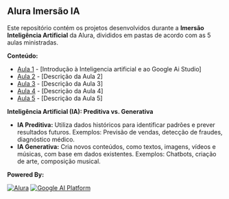 ## Alura Imersão IA

Este repositório contém os projetos desenvolvidos durante a **Imersão Inteligência Artificial** da Alura, divididos em pastas de acordo com as 5 aulas ministradas.

**Conteúdo:**

*   [Aula 1](./Aula01) - [Introdução à Inteligencia artificial e ao Google Ai Studio]
*   [Aula 2](./Aula02) - [Descrição da Aula 2]
*   [Aula 3](./Aula03) - [Descrição da Aula 3]
*   [Aula 4](./Aula04) - [Descrição da Aula 4]
*   [Aula 5](./Aula05) - [Descrição da Aula 5]

**Inteligência Artificial (IA): Preditiva vs. Generativa**

*   **IA Preditiva:** Utiliza dados históricos para identificar padrões e prever resultados futuros. Exemplos: Previsão de vendas, detecção de fraudes, diagnóstico médico.
*   **IA Generativa:** Cria novos conteúdos, como textos, imagens, vídeos e músicas, com base em dados existentes. Exemplos: Chatbots, criação de arte, composição musical.

**Powered By:**

[![Alura](https://yt3.googleusercontent.com/W7GokEE6ydjZFa_Tpz6yvSsDlVPTe7d4yTsJqKXy1Gbhu1BGXCfKJ_I-_TzOq37m8R9S97kQ=s160-c-k-c0x00ffffff-no-rj)](https://www.alura.com.br/) [![Google AI Platform](https://d1yjjnpx0p53s8.cloudfront.net/styles/logo-thumbnail/s3/052018/untitled-4_24.png?kuATI.1ctZUAukHU1eDafDo2Yk4QSglN&itok=_0pZRek-)](https://cloud.google.com/ai-platform)
